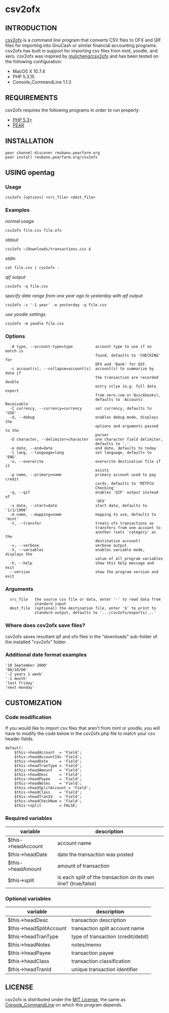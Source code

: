 # csv2ofx

## INTRODUCTION

[csv2ofx](http://github.com/reubano/csv2ofx) is a command line program that converts CSV files to OFX and QIF files for importing into GnuCash or similar financial accounting programs. csv2ofx has built in support for importing csv files from mint, yoodle, and xero. csv2ofx was inspired by [mulicheng/csv2ofx](http://github.com/mulicheng/csv2ofx) and has been tested on the following configuration:

* MacOS X 10.7.4
* PHP 5.3.15
* Console_CommandLine 1.1.3

## REQUIREMENTS

csv2ofx requires the following programs in order to run properly:

* [PHP 5.3+](http://pear.php.net/manual/en/installation.php)
* [PEAR](http://us2.php.net/downloads.php)

## INSTALLATION
	
	pear channel-discover reubano.pearfarm.org
	pear install reubano.pearfarm.org/csv2ofx

## USING opentag
### Usage
	csv2ofx [options] <src_file> <dest_file>
	
### Examples

_normal usage_

	csv2ofx file.csv file.ofx

_stdout_

	csv2ofx ~/Downloads/transactions.csv $

_stdin_

	cat file.csv | csv2ofx -
		
_qif output_

	csv2ofx -q file.csv

_specify date range from one year ago to yesterday with qif output_

	csv2ofx -s '-1 year' -e yesterday -q file.csv

_use yoodle settings_

	csv2ofx -m yoodle file.csv
  
### Options
	  -A type, --account-type=type          account type to use if no match is
	                                        found, defaults to 'CHECKING' for
	                                        OFX and 'Bank' for QIF.
	  -c account(s), --collapse=account(s)  account(s) to summarize by date if
	                                        the transaction are recorded double
	                                        entry stlye (e.g. full data export
	                                        from xero.com or Quickbooks),
	                                        defaults to 'Accounts Receivable'
	  -C currency, --currency=currency      set currency, defaults to 'USD'
	  -d, --debug                           enables debug mode, displays the
	                                        options and arguments passed to the
	                                        parser
	  -D character, --delimiter=character   one character field delimiter,
	                                        defaults to ','
	  -e date, --end=date                   end date, defaults to today
	  -l lang, --language=lang              set language, defaults to 'ENG'
	  -o, --overwrite                       overwrite destination file if it
	                                        exists
	  -p name, --primary=name               primary account used to pay credit
	                                        cards, defaults to 'MITFCU
	                                        Checking'
	  -q, --qif                             enables 'QIF' output instead of
	                                        'OFX'
	  -s date, --start=date                 start date, defaults to '1/1/1900'
	  -m name, --mapping=name               mapping to use, defaults to 'mint'
	  -t, --transfer                        treats ofx transactions as
	                                        transfers from one account to
	                                        another (sets 'category' as the
	                                        destination account)
	  -v, --verbose                         verbose output
	  -V, --variables                       enables variable mode, displays the
	                                        value of all program variables
	  -h, --help                            show this help message and exit
	  --version                             show the program version and exit
	
### Arguments
	  src_file   the source csv file or data, enter '-' to read data from
	             standard input
	  dest_file  (optional) the destination file, enter '$' to print to
	             standard output, defaults to '.../csv2ofx/exports/...'

### Where does csv2ofx save files?

csv2ofx saves resultant qif and ofx files in the "downloads" sub-folder of the installed "csv2ofx" folder. 

### Additional date format examples

	'10 September 2000'
	'08/10/00'
	'-2 years 1 week'
	'-1 month'
	'last friday'
	'next monday'

## CUSTOMIZATION

### Code modification

If you would like to import csv files that aren't from mint or yoodle, you will have to modify the code below in the csv2ofx.php file to match your csv header fields.

	default:
		$this->headAccount	= 'Field';
		$this->headAccountId= 'Field';
		$this->headDate 	= 'Field';
		$this->headTranType = 'Field';
		$this->headAmount 	= 'Field';
		$this->headDesc 	= 'Field';
		$this->headPayee 	= 'Field';
		$this->headNotes 	= 'Field';
		$this->headSplitAccount = 'Field';
		$this->headClass 	= 'Field';
		$this->headTranId 	= 'Field';
		$this->headCheckNum = 'Field';
		$this->split		= FALSE;

### Required variables

variable				| description                       
---------------------	| ------------- 
$this->headAccount		| account name                       
$this->headDate			| date the transaction was posted    
$this->headAmount		| amount of transaction              
$this->split			| is each split of the transaction on its own line? (true/false)

### Optional variables

variable				| description                       
---------------------	| ------------- 
$this->headDesc			| transaction description            
$this->headSplitAccount	| transaction split account name          
$this->headTranType		| type of transaction (credit/debit) 
$this->headNotes		| notes/memo                                                          
$this->headPayee		| transaction payee                  
$this->headClass		| transaction classification                                          
$this->headTranId		| unique transaction identifier

## LICENSE

csv2ofx is distributed under the [MIT License](http://opensource.org/licenses/mit-license.php), the same as [Console_CommandLine](http://pear.php.net/package/Console_CommandLine/) on which this program depends.
